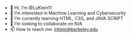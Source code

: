 - 👋 Hi, I’m @LuKlein11
- 👀 I’m interested in Machine Learning and Cybersecurity
- 🌱 I’m currently learning HTML, CSS, and JAVA SCRIPT
- 💞️ I’m looking to collaborate on N/A
- 📫 How to reach me: lrklein@berkeley.edu

<!---
LuKlein11/LuKlein11 is a ✨ special ✨ repository because its `README.md` (this file) appears on your GitHub profile.
You can click the Preview link to take a look at your changes.
--->
